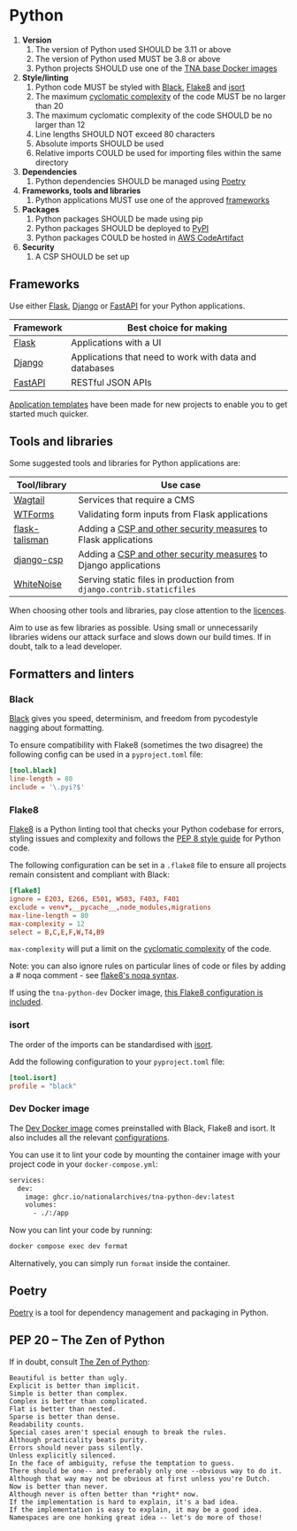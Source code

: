 # Python

1. **Version**
    1. The version of Python used SHOULD be 3.11 or above
    1. The version of Python used MUST be 3.8 or above
    1. Python projects SHOULD use one of the [TNA base Docker images](../../resources/docker-images.md)
1. **Style/linting**
    1. Python code MUST be styled with [Black](#black), [Flake8](#flake8) and [isort](#isort)
    1. The maximum [cyclomatic complexity](https://en.wikipedia.org/wiki/Cyclomatic_complexity) of the code MUST be no larger than 20
    1. The maximum cyclomatic complexity of the code SHOULD be no larger than 12
    1. Line lengths SHOULD NOT exceed 80 characters
    1. Absolute imports SHOULD be used
    1. Relative imports COULD be used for importing files within the same directory
1. **Dependencies**
    1. Python dependencies SHOULD be managed using [Poetry](#poetry)
1. **Frameworks, tools and libraries**
    1. Python applications MUST use one of the approved [frameworks](#frameworks)
1. **Packages**
    1. Python packages SHOULD be made using pip
    1. Python packages SHOULD be deployed to [PyPI](../../third-party/pypi.md)
    1. Python packages COULD be hosted in [AWS CodeArtifact](https://aws.amazon.com/codeartifact/)
1. **Security**
    1. A CSP SHOULD be set up

## Frameworks

Use either [Flask](https://flask.palletsprojects.com/), [Django](https://www.djangoproject.com/) or [FastAPI](https://fastapi.tiangolo.com/) for your Python applications.

| Framework                                   | Best choice for making                                 |
| ------------------------------------------- | ------------------------------------------------------ |
| [Flask](https://flask.palletsprojects.com/) | Applications with a UI                                 |
| [Django](https://www.djangoproject.com/)    | Applications that need to work with data and databases |
| [FastAPI](https://fastapi.tiangolo.com/)    | RESTful JSON APIs                                      |

[Application templates](../../resources/application-templates.md) have been made for new projects to enable you to get started much quicker.

## Tools and libraries

Some suggested tools and libraries for Python applications are:

| Tool/library                                                            | Use case                                                                                    |
| ----------------------------------------------------------------------- | ------------------------------------------------------------------------------------------- |
| [Wagtail](https://wagtail.org/)                                         | Services that require a CMS                                                                 |
| [WTForms](https://wtforms.readthedocs.io/)                              | Validating form inputs from Flask applications                                              |
| [flask-talisman](https://github.com/GoogleCloudPlatform/flask-talisman) | Adding a [CSP and other security measures](../standards/security.md) to Flask applications  |
| [django-csp](https://github.com/mozilla/django-csp)                     | Adding a [CSP and other security measures](../standards/security.md) to Django applications |
| [WhiteNoise](https://github.com/evansd/whitenoise)                      | Serving static files in production from `django.contrib.staticfiles`                        |

When choosing other tools and libraries, pay close attention to the [licences](../standards/licences.md).

Aim to use as few libraries as possible. Using small or unnecessarily libraries widens our attack surface and slows down our build times. If in doubt, talk to a lead developer.

## Formatters and linters

### Black

[Black](https://black.readthedocs.io/en/stable/) gives you speed, determinism, and freedom from pycodestyle nagging about formatting.

To ensure compatibility with Flake8 (sometimes the two disagree) the following config can be used in a `pyproject.toml` file:

```toml
[tool.black]
line-length = 80
include = '\.pyi?$'
```

### Flake8

[Flake8](https://flake8.pycqa.org/en/latest/) is a Python linting tool that checks your Python codebase for errors, styling issues and complexity and follows the [PEP 8 style guide](https://peps.python.org/pep-0008/) for Python code.

The following configuration can be set in a `.flake8` file to ensure all projects remain consistent and compliant with Black:

```toml
[flake8]
ignore = E203, E266, E501, W503, F403, F401
exclude = venv*,__pycache__,node_modules,migrations
max-line-length = 80
max-complexity = 12
select = B,C,E,F,W,T4,B9
```

`max-complexity` will put a limit on the [cyclomatic complexity](https://en.wikipedia.org/wiki/Cyclomatic_complexity) of the code.

Note: you can also ignore rules on particular lines of code or files by adding a # noqa comment - see [flake8's noqa syntax](https://flake8.pycqa.org/en/latest/user/violations.html#in-line-ignoring-errors).

If using the `tna-python-dev` Docker image, [this Flake8 configuration is included](https://github.com/nationalarchives/docker/blob/main/docker/tna-python-dev/lib/.flake8).

### isort

The order of the imports can be standardised with [isort](https://pycqa.github.io/isort/).

Add the following configuration to your `pyproject.toml` file:

```toml
[tool.isort]
profile = "black"
```

### Dev Docker image

The [Dev Docker image](https://github.com/nationalarchives/docker/tree/main/docker/tna-python-dev) comes preinstalled with Black, Flake8 and isort. It also includes all the relevant [configurations](https://github.com/nationalarchives/docker/tree/main/docker/tna-python-dev/lib).

You can use it to lint your code by mounting the container image with your project code in your `docker-compose.yml`:

```Dockerfile
services:
  dev:
    image: ghcr.io/nationalarchives/tna-python-dev:latest
    volumes:
      - ./:/app
```

Now you can lint your code by running:

```sh
docker compose exec dev format
```

Alternatively, you can simply run `format` inside the container.

## Poetry

[Poetry](https://python-poetry.org/) is a tool for dependency management and packaging in Python.

## PEP 20 – The Zen of Python

If in doubt, consult [The Zen of Python](https://peps.python.org/pep-0020/):

```
Beautiful is better than ugly.
Explicit is better than implicit.
Simple is better than complex.
Complex is better than complicated.
Flat is better than nested.
Sparse is better than dense.
Readability counts.
Special cases aren't special enough to break the rules.
Although practicality beats purity.
Errors should never pass silently.
Unless explicitly silenced.
In the face of ambiguity, refuse the temptation to guess.
There should be one-- and preferably only one --obvious way to do it.
Although that way may not be obvious at first unless you're Dutch.
Now is better than never.
Although never is often better than *right* now.
If the implementation is hard to explain, it's a bad idea.
If the implementation is easy to explain, it may be a good idea.
Namespaces are one honking great idea -- let's do more of those!
```
